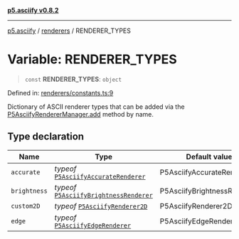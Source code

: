 [**p5.asciify v0.8.2**](../../../README.md)

***

[p5.asciify](../../../README.md) / [renderers](../README.md) / RENDERER\_TYPES

# Variable: RENDERER\_TYPES

> `const` **RENDERER\_TYPES**: `object`

Defined in: [renderers/constants.ts:9](https://github.com/humanbydefinition/p5.asciify/blob/067077b3e92500d55ca650ba698ea8971960c3aa/src/lib/renderers/constants.ts#L9)

Dictionary of ASCII renderer types that can be added via the [P5AsciifyRendererManager.add](../classes/P5AsciifyRendererManager.md#add) method by name.

## Type declaration

| Name | Type | Default value | Defined in |
| ------ | ------ | ------ | ------ |
| <a id="accurate"></a> `accurate` | *typeof* [`P5AsciifyAccurateRenderer`](../namespaces/2d/namespaces/feature/classes/P5AsciifyAccurateRenderer.md) | P5AsciifyAccurateRenderer | [renderers/constants.ts:11](https://github.com/humanbydefinition/p5.asciify/blob/067077b3e92500d55ca650ba698ea8971960c3aa/src/lib/renderers/constants.ts#L11) |
| <a id="brightness"></a> `brightness` | *typeof* [`P5AsciifyBrightnessRenderer`](../namespaces/2d/namespaces/feature/classes/P5AsciifyBrightnessRenderer.md) | P5AsciifyBrightnessRenderer | [renderers/constants.ts:10](https://github.com/humanbydefinition/p5.asciify/blob/067077b3e92500d55ca650ba698ea8971960c3aa/src/lib/renderers/constants.ts#L10) |
| <a id="custom2d"></a> `custom2D` | *typeof* [`P5AsciifyRenderer2D`](../namespaces/2d/classes/P5AsciifyRenderer2D.md) | P5AsciifyRenderer2D | [renderers/constants.ts:13](https://github.com/humanbydefinition/p5.asciify/blob/067077b3e92500d55ca650ba698ea8971960c3aa/src/lib/renderers/constants.ts#L13) |
| <a id="edge"></a> `edge` | *typeof* [`P5AsciifyEdgeRenderer`](../namespaces/2d/namespaces/feature/classes/P5AsciifyEdgeRenderer.md) | P5AsciifyEdgeRenderer | [renderers/constants.ts:12](https://github.com/humanbydefinition/p5.asciify/blob/067077b3e92500d55ca650ba698ea8971960c3aa/src/lib/renderers/constants.ts#L12) |
